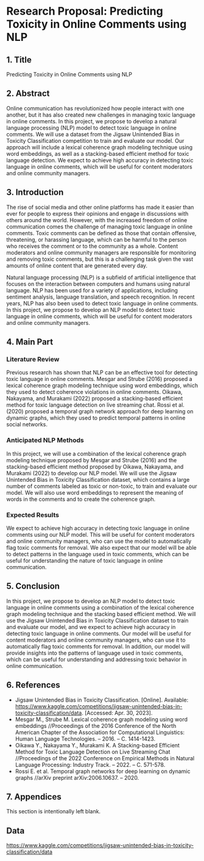 # Research Proposal: Predicting Toxicity in Online Comments using NLP

## 1. Title

Predicting Toxicity in Online Comments using NLP

## 2. Abstract

Online communication has revolutionized how people interact with one another, but it has also created new challenges in managing toxic language in online comments. In this project, we propose to develop a natural language processing (NLP) model to detect toxic language in online comments. We will use a dataset from the Jigsaw Unintended Bias in Toxicity Classification competition to train and evaluate our model. Our approach will include a lexical coherence graph modeling technique using word embeddings, as well as a stacking-based efficient method for toxic language detection. We expect to achieve high accuracy in detecting toxic language in online comments, which will be useful for content moderators and online community managers.

## 3. Introduction

The rise of social media and other online platforms has made it easier than ever for people to express their opinions and engage in discussions with others around the world. However, with the increased freedom of online communication comes the challenge of managing toxic language in online comments. Toxic comments can be defined as those that contain offensive, threatening, or harassing language, which can be harmful to the person who receives the comment or to the community as a whole. Content moderators and online community managers are responsible for monitoring and removing toxic comments, but this is a challenging task given the vast amounts of online content that are generated every day.

Natural language processing (NLP) is a subfield of artificial intelligence that focuses on the interaction between computers and humans using natural language. NLP has been used for a variety of applications, including sentiment analysis, language translation, and speech recognition. In recent years, NLP has also been used to detect toxic language in online comments. In this project, we propose to develop an NLP model to detect toxic language in online comments, which will be useful for content moderators and online community managers.

## 4. Main Part

### Literature Review

Previous research has shown that NLP can be an effective tool for detecting toxic language in online comments. Mesgar and Strube (2016) proposed a lexical coherence graph modeling technique using word embeddings, which they used to detect coherence violations in online comments. Oikawa, Nakayama, and Murakami (2022) proposed a stacking-based efficient method for toxic language detection on live streaming chat. Rossi et al. (2020) proposed a temporal graph network approach for deep learning on dynamic graphs, which they used to predict temporal patterns in online social networks.

### Anticipated NLP Methods

In this project, we will use a combination of the lexical coherence graph modeling technique proposed by Mesgar and Strube (2016) and the stacking-based efficient method proposed by Oikawa, Nakayama, and Murakami (2022) to develop our NLP model. We will use the Jigsaw Unintended Bias in Toxicity Classification dataset, which contains a large number of comments labeled as toxic or non-toxic, to train and evaluate our model. We will also use word embeddings to represent the meaning of words in the comments and to create the coherence graph.

### Expected Results

We expect to achieve high accuracy in detecting toxic language in online comments using our NLP model. This will be useful for content moderators and online community managers, who can use the model to automatically flag toxic comments for removal. We also expect that our model will be able to detect patterns in the language used in toxic comments, which can be useful for understanding the nature of toxic language in online communication.

## 5. Conclusion

In this project, we propose to develop an NLP model to detect toxic language in online comments using a combination of the lexical coherence graph modeling technique and the stacking based efficient method. We will use the Jigsaw Unintended Bias in Toxicity Classification dataset to train and evaluate our model, and we expect to achieve high accuracy in detecting toxic language in online comments. Our model will be useful for content moderators and online community managers, who can use it to automatically flag toxic comments for removal. In addition, our model will provide insights into the patterns of language used in toxic comments, which can be useful for understanding and addressing toxic behavior in online communication.

## 6. References

- Jigsaw Unintended Bias in Toxicity Classification. [Online]. Available: https://www.kaggle.com/competitions/jigsaw-unintended-bias-in-toxicity-classification/data. [Accessed: Apr. 30, 2023].
- Mesgar M., Strube M. Lexical coherence graph modeling using word embeddings //Proceedings of the 2016 Conference of the North American Chapter of the Association for Computational Linguistics: Human Language Technologies. – 2016. – С. 1414-1423.
- Oikawa Y., Nakayama Y., Murakami K. A Stacking-based Efficient Method for Toxic Language Detection on Live Streaming Chat //Proceedings of the 2022 Conference on Empirical Methods in Natural Language Processing: Industry Track. – 2022. – С. 571-578.
- Rossi E. et al. Temporal graph networks for deep learning on dynamic graphs //arXiv preprint arXiv:2006.10637. – 2020.

## 7. Appendices

This section is intentionally left blank.

## Data
https://www.kaggle.com/competitions/jigsaw-unintended-bias-in-toxicity-classification/data
